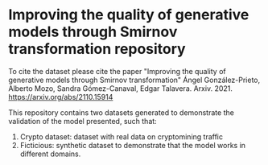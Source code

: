 # Improving the quality of generative models through Smirnov transformation repository

To cite the dataset please cite the paper "Improving the quality of generative models through Smirnov transformation" Ángel González-Prieto, Alberto Mozo, Sandra Gómez-Canaval, Edgar Talavera. Arxiv. 2021. https://arxiv.org/abs/2110.15914

This repository contains two datasets generated to demonstrate the validation of the model presented, such that:

  1. Crypto dataset: dataset with real data on cryptomining traffic
  2. Ficticious: synthetic dataset to demonstrate that the model works in different domains.
